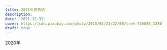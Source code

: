 ```yaml
---
title: 2021年终总结
description: 
date: '2021-12-31'
cover: https://cdn.pixabay.com/photo/2015/04/23/22/00/tree-736885_1280.jpg
draft: true
---
```


2020年

